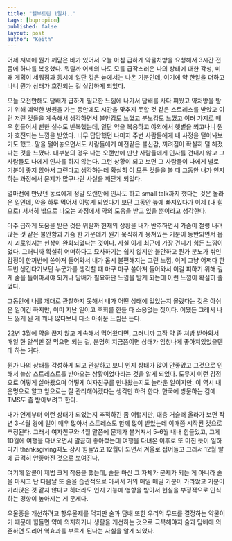 ```yaml
---
title: "웰부트린 1일차.."
tags: [bupropion]
published: false
layout: post
author: "Keith"
---
```


어제 저녁에 뭔가 깨닫은 바가 있어서 오늘 아침 급하게 약물처방을 요청해서 3시간 전쯤에 하나를 복용했다. 뭐랄까 어제의 나도 모를 급작스러운 나의 상태에 대한 각성, 미래 계획이 세워짐과 동시에 일단 깊은 늪에서는 나온 기분인데, 여기에 약 한알을 더하고 나니 뭔가 상태가 호전되는 걸 실감하게 되었다.

오늘 오전만해도 담배가 급하게 필요한 느낌에 나가서 담배를 사다 피웠고 약처방을 받기 위해 예약한 병원을 가는 동안에도 시간을 맞추지 못할 것 같은 스트레스를 받았고 이런 저런 것들을 계속해서 생각하면서 불안감도 느꼈고 분노감도 느꼈고 여러 가지로 매우 힘들어서 뻔한 실수도 반복했는데, 일단 약을 복용하고 야외에서 햇볕을 쬐고나니 뭔가 호전되는 느낌을 받았다. 너무 답답했던 나머지 주변 사람들에게 내 사정을 털어놔보기도 했고. 말을 털어놓으면서도 사람들에게 예전같은 블신감, 꺼려짐이 확실히 덜 해졌다는 것을 느꼈다. 대부분의 경우 나는 오랜만에 만난 사람들에게 인사를 건내지 않고 그 사람들도 나에게 인사를 하지 않는다. 그런 상황이 되고 보면 그 사람들이 나에게 별로 기분이 좋지 않아서 그런다고 생각하는데 확실히 이 모든 것들을 볼 때 그동안 내가 인지하는 과정에서 문제가 많구나란 사실을 깨닫게 되었다. 

얼마전에 만났던 동료에게 정말 오랜만에 인사도 하고 small talk까지 했다는 것은 놀라운 일인데, 약을 하루 먹어서 이렇게 되었다기 보단 그동안 늪에 빠져있다가 이제 (내 힘으로) 서서히 밖으로 나오는 과정에서 약의 도움을 받고 있을 뿐이라고 생각한다.

아주 급하게 도움을 받은 것은 뭐랄까 현재의 상황을 내가 반추하면서 가슴이 철렁 내려 앉는 것 같은 불안함과 가슴 한 가운데가 뭔가 묵직하게 뭉쳐있는 기분이 동반되면서 몹시 괴로워지는 현상이 완화되었다는 것이다. 사실 이게 최근에 가장 견디기 힘든 느낌이었다. 그러니까 확실히 어떠하다고 묘사하기는 쉽지 않지만 불안하고 뭔가 분노가 섞인 감정이 한꺼번에 쏟아져 들어와서 내가 몹시 불편해지는 그런 느낌, 이게 그냥 어쩌다 한 두번 생긴다기보단 누군가를 생각할 때 마구 마구 쏟아져 들어와서 이걸 피하기 위해 깊게 숨을 들이마셔야 되거나 담배가 필요하단 느낌을 받게 되는데 이런 느낌이 확실히 줄었다.

그동안에 나를 제대로 관찰하지 못해서 내가 어떤 상태에 있었는지 몰랐다는 것은 아쉬운 일이긴 하지만, 이미 지난 일이고 후회를 한들 다 소용없는 짓이다. 어쨌든 그래서 나도 잃게 된 게 꽤나 많다보니 다소 아쉬운 느낌은 든다. 

22년 3월에 약을 끊지 않고 계속해서 먹어왔다면, 그러니까 고작 약 좀 처방 받아와서 매일 한 알씩만 잘 먹으면 되는 걸, 분명히 지금쯤이면 상태가 엄청나게 좋아져있었을텐데 하는 거다. 

뭔가 나의 상태를 각성하게 되고 관찰하고 보니 인지 상태가 많이 안좋았고 그것으로 인해서 늘상 스트레스트를 받아오는 상황이었다라는 것을 알게 되었다. 도무지 이런 감정으로 어떻게 살아왔으며 어떻게 여자친구를 만나왔는지도 놀라운 일이지만. 이 역시 내 운명으로 알고 앞으로는 잘 관리해야겠다는 생각만 하려 한다. 한국에 방문하는 김에 TMS도 좀 받아보려고 한다. 

내가 언제부터 이런 상태가 되었는지 추적하긴 좀 어렵지만, 대충 거슬러 올라가 보면 작년 3-4월 경에 일이 매우 많아서 스트레스도 함께 많이 받았는데 이때쯤 시작된 것으로 추정된다. 그래서 여자친구와 4월 말쯤에 문제가 불거져서 5-6월 내내 힘들었고, 그게 10월에 여행을 다녀오면서 말끔히 좋아졌는데 여행을 다녀온 이후로 또 미친 듯이 일하다가 thanksgiving때도 잠시 힘들었고 12월이 되면서 겨울로 접어들고 그래서 12월 말에 급격히 안좋아진 것으로 보여진다.

여기에 알콜이 제법 크게 작용을 했는데, 술을 마신 그 자체가 문제가 되는 게 아니라 술을 마시고 난 다음날 또 술을 습관적으로 마셔서 거의 매일 매일 기분이 가라앉고 기분이 가라앉은 것 같지 않다고 하더라도 인지 기능에 영향을 받아서 현실을 부정적으로 인식하는 경향이 높아지는 게 문제다. 

우울증을 개선하려고 항우울제를 먹지만 술과 담배 또한 우리의 무드를 결정하는 약물이기 때문에 힘들면 약에 의지하거나 생활을 개선하는 것으로 극복해야지 술과 담배에 의존하면 도리어 역효과를 부르게 된다는 사실을 알게 되었다.
